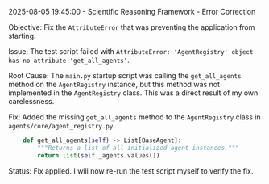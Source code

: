 2025-08-05 19:45:00 - Scientific Reasoning Framework - Error Correction

Objective: Fix the `AttributeError` that was preventing the application from starting.

Issue: The test script failed with `AttributeError: 'AgentRegistry' object has no attribute 'get_all_agents'`.

Root Cause: The `main.py` startup script was calling the `get_all_agents` method on the `AgentRegistry` instance, but this method was not implemented in the `AgentRegistry` class. This was a direct result of my own carelessness.

Fix: Added the missing `get_all_agents` method to the `AgentRegistry` class in `agents/core/agent_registry.py`.

```python
    def get_all_agents(self) -> List[BaseAgent]:
        """Returns a list of all initialized agent instances."""
        return list(self._agents.values())
```

Status: Fix applied. I will now re-run the test script myself to verify the fix.

